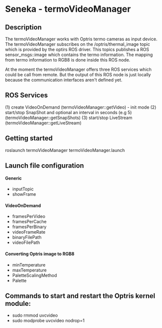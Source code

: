 Seneka - termoVideoManager
======

## Description
The termoVideoManager works with Optris termo cameras as input device. 
The termoVideoManager subscribes on the /optris/thermal_image topic which is provided by the optirs ROS driver. 
This topics publishes a ROS sensor_msgs::image which contains the termo information. The mapping from termo information to RGB8 is done inside this ROS node.

At the moment the termoVideoManager offers three ROS services which could be call from remote. But the output of this ROS node is just locally because the communication interfaces aren't defined yet. 

## ROS Services 
(1) create VideoOnDemand (termoVideoManager::getVideo) - init mode 
(2) start/stop SnapShot and optional an interval in seconds (e.g 5) (termoVideoManager::getSnapShots)
(3) start/stop LiveStream (termoVideoManager::getLiveStream)

## Getting started
roslaunch termoVideoManager termoVideoManager.launch

## Launch file configuration

#### Generic
- inputTopic
- showFrame

#### VideoOnDemand
- framesPerVideo
- framesPerCache
- framesPerBinary
- videoFrameRate
- binaryFilePath
- videoFilePath

#### Converting Optris image to RGB8
- minTemperature
- maxTemperature
- PaletteScalingMethod
- Palette

## Commands to start and restart the Optris kernel module:
- sudo rmmod uvcvideo
- sudo modprobe uvcvideo nodrop=1
